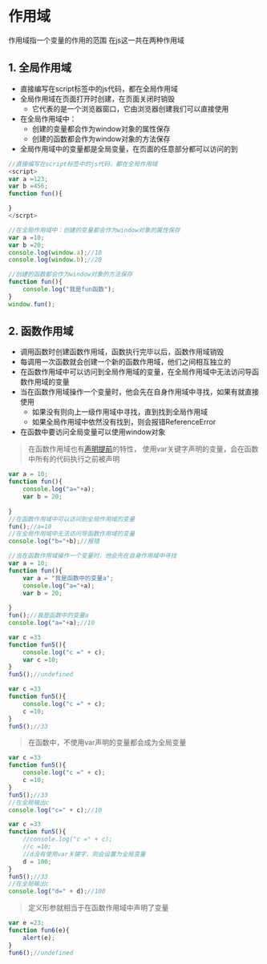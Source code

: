 # 作用域
作用域指一个变量的作用的范围
在js这一共在两种作用域
## 1. 全局作用域
+ 直接编写在script标签中的js代码，都在全局作用域
+ 全局作用域在页面打开时创建，在页面关闭时销毁
    + 它代表的是一个浏览器窗口，它由浏览器创建我们可以直接使用
+ 在全局作用域中：
    + 创建的变量都会作为window对象的属性保存
    + 创建的函数都会作为window对象的方法保存
+ 全局作用域中的变量都是全局变量，在页面的任意部分都可以访问的到

```js
//直接编写在script标签中的js代码，都在全局作用域
<script>
var a =123;
var b =456;
function fun(){

}
</scrpt>
```
```js
//在全局作用域中：创建的变量都会作为window对象的属性保存
var a =10;
var b =20;
console.log(window.a);//10
console.log(window.b);//20

//创建的函数都会作为window对象的方法保存
function fun(){
    console.log("我是fun函数");
}
window.fun();
```

## 2. 函数作用域
+ 调用函数时创建函数作用域，函数执行完毕以后，函数作用域销毁
+ 每调用一次函数就会创建一个新的函数作用域，他们之间相互独立的
+ 在函数作用域中可以访问到全局作用域的变量，在全局作用域中无法访问导函数作用域的变量
+ 当在函数作用域操作一个变量时，他会先在自身作用域中寻找，如果有就直接使用
  + 如果没有则向上一级作用域中寻找，直到找到全局作用域
  + 如果全局作用域中依然没有找到，则会报错ReferenceError
+ 在函数中要访问全局变量可以使用window对象 

>在函数作用域也有[声明提前](10.变量的声明提前)的特性，
    使用var关键字声明的变量，会在函数中所有的代码执行之前被声明
```js
var a = 10;
function fun(){
    console.log("a="+a);
    var b = 20;
    
}
//在函数作用域中可以访问到全局作用域的变量
fun();//a=10
//在全局作用域中无法访问导函数作用域的变量
console.log("b="+b);//报错
```
```js
//当在函数作用域操作一个变量时，他会先在自身作用域中寻找
var a = 10;
function fun(){
    var a = "我是函数中的变量a";
    console.log("a="+a);
    var b = 20;
    
}
fun();//我是函数中的变量a
console.log("a="+a);//10
```
```js
var c =33
function fun5(){
    console.log("c =" + c);
    var c =10;
}
fun5();//undefined
```
```js
var c =33
function fun5(){
    console.log("c =" + c);
    c =10;
}
fun5();//33
```
>在函数中，不使用var声明的变量都会成为全局变量
```js
var c =33
function fun5(){
    console.log("c =" + c);
    c =10;
}
fun5();//33
//在全局输出c
console.log("c=" + c);//10
```
```js
var c =33
function fun5(){
    //console.log("c =" + c);
    //c =10;
    //d没有使用var关键字，则会设置为全局变量
    d = 100;
}
fun5();//33
//在全局输出c
console.log("d=" + d);//100
```
>定义形参就相当于在函数作用域中声明了变量
```js
var e =23;
function fun6(e){
    alert(e);
}
fun6();//undefined
```